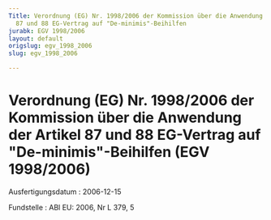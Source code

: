 ```yaml
---
Title: Verordnung (EG) Nr. 1998/2006 der Kommission über die Anwendung der Artikel
  87 und 88 EG-Vertrag auf "De-minimis"-Beihilfen
jurabk: EGV 1998/2006
layout: default
origslug: egv_1998_2006
slug: egv_1998_2006

---
```


# Verordnung (EG) Nr. 1998/2006 der Kommission über die Anwendung der Artikel 87 und 88 EG-Vertrag auf "De-minimis"-Beihilfen (EGV 1998/2006)

Ausfertigungsdatum
:   2006-12-15

Fundstelle
:   ABl EU: 2006, Nr L 379, 5

